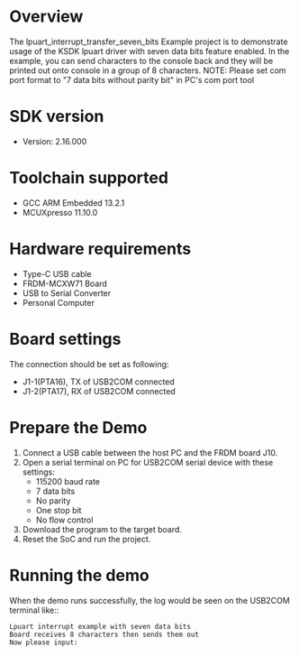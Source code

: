 Overview
========
The lpuart_interrupt_transfer_seven_bits Example project is to demonstrate usage of the KSDK lpuart driver with seven data bits feature enabled.
In the example, you can send characters to the console back and they will be printed out onto console
 in a group of 8 characters.
NOTE: Please set com port format to "7 data bits without parity bit" in PC's com port tool

SDK version
===========
- Version: 2.16.000

Toolchain supported
===================
- GCC ARM Embedded  13.2.1
- MCUXpresso  11.10.0

Hardware requirements
=====================
- Type-C USB cable
- FRDM-MCXW71 Board
- USB to Serial Converter
- Personal Computer

Board settings
==============
The connection should be set as following:
- J1-1(PTA16), TX of USB2COM connected
- J1-2(PTA17), RX of USB2COM connected

Prepare the Demo
================
1. Connect a USB cable between the host PC and the FRDM board J10.
2. Open a serial terminal on PC for USB2COM serial device with these settings:
   - 115200 baud rate
   - 7 data bits
   - No parity
   - One stop bit
   - No flow control
3. Download the program to the target board.
4. Reset the SoC and run the project.

Running the demo
================
When the demo runs successfully, the log would be seen on the USB2COM terminal like::

~~~~~~~~~~~~~~~~~~~~~
Lpuart interrupt example with seven data bits
Board receives 8 characters then sends them out
Now please input:
~~~~~~~~~~~~~~~~~~~~~
